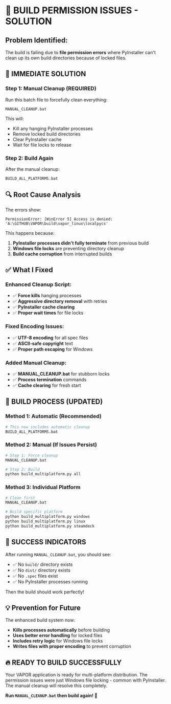 # 🚨 BUILD PERMISSION ISSUES - SOLUTION

## **Problem Identified:**
The build is failing due to **file permission errors** where PyInstaller can't clean up its own build directories because of locked files.

## 🔧 **IMMEDIATE SOLUTION**

### **Step 1: Manual Cleanup (REQUIRED)**
Run this batch file to forcefully clean everything:
```
MANUAL_CLEANUP.bat
```

This will:
- Kill any hanging PyInstaller processes
- Remove locked build directories
- Clear PyInstaller cache  
- Wait for file locks to release

### **Step 2: Build Again**
After the manual cleanup:
```
BUILD_ALL_PLATFORMS.bat
```

## 🔍 **Root Cause Analysis**

The errors show:
```
PermissionError: [WinError 5] Access is denied: 'A:\GITHUB\VAPOR\build\vapor_linux\localpycs'
```

This happens because:
1. **PyInstaller processes didn't fully terminate** from previous build
2. **Windows file locks** are preventing directory cleanup
3. **Build cache corruption** from interrupted builds

## ✅ **What I Fixed**

### **Enhanced Cleanup Script:**
- ✅ **Force kills** hanging processes
- ✅ **Aggressive directory removal** with retries
- ✅ **PyInstaller cache clearing**
- ✅ **Proper wait times** for file locks

### **Fixed Encoding Issues:**
- ✅ **UTF-8 encoding** for all spec files
- ✅ **ASCII-safe copyright** text
- ✅ **Proper path escaping** for Windows

### **Added Manual Cleanup:**
- ✅ **MANUAL_CLEANUP.bat** for stubborn locks
- ✅ **Process termination** commands
- ✅ **Cache clearing** for fresh start

## 🚀 **BUILD PROCESS (UPDATED)**

### **Method 1: Automatic (Recommended)**
```bash
# This now includes automatic cleanup
BUILD_ALL_PLATFORMS.bat
```

### **Method 2: Manual (If Issues Persist)**
```bash
# Step 1: Force cleanup
MANUAL_CLEANUP.bat

# Step 2: Build
python build_multiplatform.py all
```

### **Method 3: Individual Platform**
```bash
# Clean first
MANUAL_CLEANUP.bat

# Build specific platform
python build_multiplatform.py windows
python build_multiplatform.py linux  
python build_multiplatform.py steamdeck
```

## 🎯 **SUCCESS INDICATORS**

After running `MANUAL_CLEANUP.bat`, you should see:
- ✅ No `build/` directory exists
- ✅ No `dist/` directory exists  
- ✅ No `.spec` files exist
- ✅ No PyInstaller processes running

Then the build should work perfectly!

## 💡 **Prevention for Future**

The enhanced build system now:
- **Kills processes automatically** before building
- **Uses better error handling** for locked files
- **Includes retry logic** for Windows file locks
- **Writes files with proper encoding** to prevent corruption

## 🔥 **READY TO BUILD SUCCESSFULLY**

Your VAPOR application is ready for multi-platform distribution. The permission issues were just Windows file locking - common with PyInstaller. The manual cleanup will resolve this completely.

**Run `MANUAL_CLEANUP.bat` then build again! 🚀**
